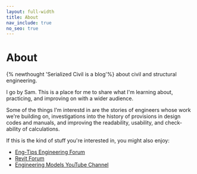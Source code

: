 ```yaml
---
layout: full-width
title: About
nav_include: true
no_seo: true
---
```


# About

{% newthought 'Serialized Civil is a blog'%} about civil and structural engineering. 

I go by Sam. This is a place for me to share what I'm learning about, practicing, and improving on with a wider audience. 

Some of the things I'm interestd in are the stories of engineers whose work we're building on, investigations into the history of provisions in design codes and manuals, and improving the readability, usability, and check-ability of calculations.

If this is the kind of stuff you're interested in, you might also enjoy: 
* [Eng-Tips Engineering Forum](https://www.eng-tips.com/)
* [Revit Forum](https://www.revitforum.org/)
* [Engineering Models YouTube Channel](https://www.youtube.com/channel/UCzgviV8WkULNua94BJDqI7g/videos)

